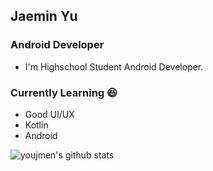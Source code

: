 ## Jaemin Yu

### Android Developer 
- I'm Highschool Student Android Developer. 

### Currently Learning 😆  
  - Good UI/UX
  - Kotlin
  - Android


<div align=center>

</div>

![youjmen's github stats](https://github-readme-stats.vercel.app/api?username=youjmen&show_icons=true)
